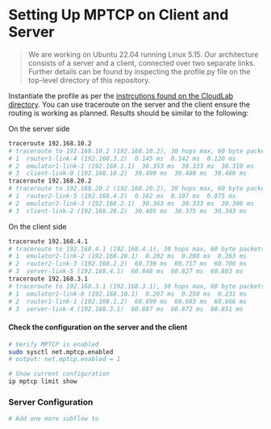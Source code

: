 # Setting Up MPTCP on Client and Server
>We are working on Ubuntu 22.04 running Linux 5.15. Our architecture consists of a server and a client, connected over two separate links.
Further details can be found by inspecting the profile.py file on the top-level directory of this repository.

Instantiate the profile as per the [instrcutions found on the CloudLab directory](../CloudLab/README.md).
You can use traceroute on the server and the client ensure the routing is working as planned. Results should be similar to the following:

On the server side
```bash
traceroute 192.168.10.2
# traceroute to 192.168.10.2 (192.168.10.2), 30 hops max, 60 byte packets
# 1  router1-link-4 (192.168.3.2)  0.145 ms  0.142 ms  0.120 ms
# 2  emulator1-link-1 (192.168.1.1)  30.353 ms  30.333 ms  30.310 ms
# 3  client-link-0 (192.168.10.2)  30.499 ms  30.480 ms  30.460 ms
traceroute 192.168.20.2
# traceroute to 192.168.20.2 (192.168.20.2), 30 hops max, 60 byte packets
# 1  router2-link-5 (192.168.4.2)  0.162 ms  0.107 ms  0.075 ms
# 2  emulator2-link-3 (192.168.2.1)  30.363 ms  30.333 ms  30.306 ms
# 3  client-link-2 (192.168.20.2)  30.405 ms  30.375 ms  30.343 ms
```
On the client side
```bash
traceroute 192.168.4.1
# traceroute to 192.168.4.1 (192.168.4.1), 30 hops max, 60 byte packets
# 1  emulator2-link-2 (192.168.20.1)  0.282 ms  0.288 ms  0.263 ms
# 2  router2-link-3 (192.168.2.2)  60.739 ms  60.717 ms  60.700 ms
# 3  server-link-5 (192.168.4.1)  60.848 ms  60.827 ms  60.803 ms
traceroute 192.168.3.1
# traceroute to 192.168.3.1 (192.168.3.1), 30 hops max, 60 byte packets
# 1  emulator1-link-0 (192.168.10.1)  0.267 ms  0.250 ms  0.231 ms
# 2  router1-link-1 (192.168.1.2)  60.699 ms  60.683 ms  60.666 ms
# 3  server-link-4 (192.168.3.1)  60.887 ms  60.872 ms  60.851 ms
```


#### Check the configuration on the server and the client
```bash
# Verify MPTCP is enabled
sudo sysctl net.mptcp.enabled
# output: net.mptcp.enabled = 1

# Show current configuration
ip mptcp limit show
```
### Server Configuration
```bash
# Add one more subflow to 
```

